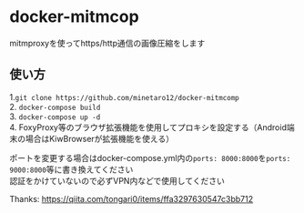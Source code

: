 # docker-mitmcop

mitmproxyを使ってhttps/http通信の画像圧縮をします  
## 使い方
1.`git clone https://github.com/minetaro12/docker-mitmcomp`  
2. `docker-compose build`  
3. `docker-compose up -d`  
4. FoxyProxy等のブラウザ拡張機能を使用してプロキシを設定する（Android端末の場合はKiwBrowserが拡張機能を使える）　　

ポートを変更する場合はdocker-compose.yml内の`ports: 8000:8000`を`ports: 9000:8000`等に書き換えてください  
認証をかけていないので必ずVPN内などで使用してください

Thanks: https://qiita.com/tongari0/items/ffa3297630547c3bb712
